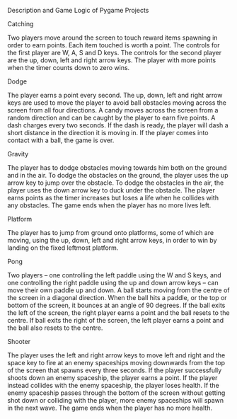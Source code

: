 Description and Game Logic of Pygame Projects

Catching

Two players move around the screen to touch reward items spawning in order to earn points. Each item touched is worth a point. The controls for the first player are W, A, S and D keys. The controls for the second player are the up, down, left and right arrow keys. The player with more points when the timer counts down to zero wins.  

Dodge

The player earns a point every second. The up, down, left and right arrow keys are used to move the player to avoid ball obstacles moving across the screen from all four directions. A candy moves across the screen from a random direction and can be caught by the player to earn five points. A dash charges every two seconds. If the dash is ready, the player will dash a short distance in the direction it is moving in. If the player comes into contact with a ball, the game is over.

Gravity

The player has to dodge obstacles moving towards him both on the ground and in the air. To dodge the obstacles on the ground, the player uses the up arrow key to jump over the obstacle. To dodge the obstacles in the air, the player uses the down arrow key to duck under the obstacle. The player earns points as the timer increases but loses a life when he collides with any obstacles. The game ends when the player has no more lives left. 

Platform

The player has to jump from ground onto platforms, some of which are moving, using the up, down, left and right arrow keys, in order to win by landing on the fixed leftmost platform.  

Pong

Two players – one controlling the left paddle using the W and S keys, and one controlling the right paddle using the up and down arrow keys – can move their own paddle up and down. A ball starts moving from the centre of the screen in a diagonal direction. When the ball hits a paddle, or the top or bottom of the screen, it bounces at an angle of 90 degrees. If the ball exits the left of the screen, the right player earns a point and the ball resets to the centre. If ball exits the right of the screen, the left player earns a point and the ball also resets to the centre. 

Shooter 

The player uses the left and right arrow keys to move left and right and the space key to fire at an enemy spaceships moving downwards from the top of the screen that spawns every three seconds. If the player successfully shoots down an enemy spaceship, the player earns a point. If the player instead collides with the enemy spaceship, the player loses health. If the enemy spaceship passes through the bottom of the screen without getting shot down or colliding with the player, more enemy spaceships will spawn in the next wave. The game ends when the player has no more health.  


